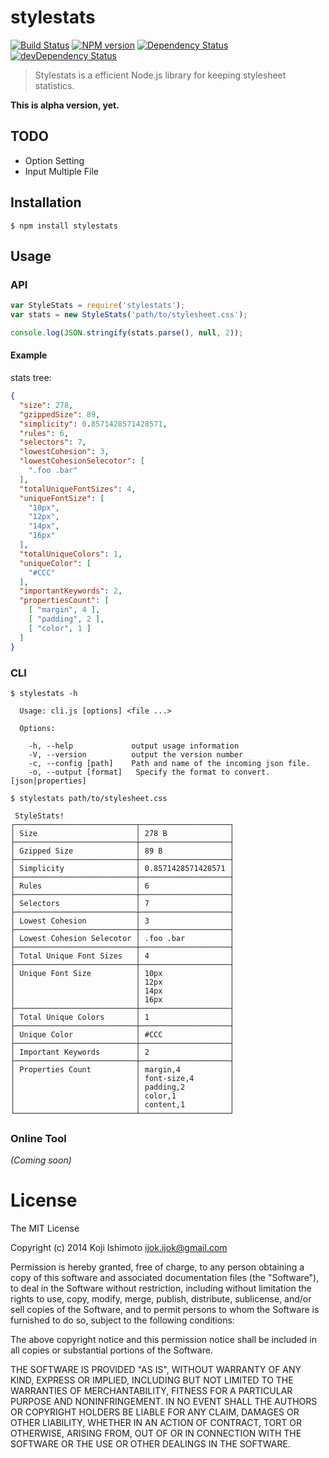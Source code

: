 # stylestats 

[![Build Status](https://secure.travis-ci.org/t32k/stylestats.png?branch=master)](http://travis-ci.org/t32k/stylestats)
[![NPM version](https://badge.fury.io/js/stylestats.png)](http://badge.fury.io/js/stylestats)
[![Dependency Status](https://david-dm.org/t32k/stylestats.png)](https://david-dm.org/t32k/stylestats)
[![devDependency Status](https://david-dm.org/t32k/stylestats/dev-status.png)](https://david-dm.org/t32k/stylestats#info=devDependencies)

> Stylestats is a efficient Node.js library for keeping stylesheet statistics.

__This is alpha version, yet.__

## TODO
+ Option Setting
+ Input Multiple File

## Installation

```
$ npm install stylestats
```

## Usage

### API

```javascript
var StyleStats = require('stylestats');
var stats = new StyleStats('path/to/stylesheet.css');

console.log(JSON.stringify(stats.parse(), null, 2));
```

#### Example

stats tree:

```json
{
  "size": 278,
  "gzippedSize": 89,
  "simplicity": 0.8571428571428571,
  "rules": 6,
  "selectors": 7,
  "lowestCohesion": 3,
  "lowestCohesionSelecotor": [
    ".foo .bar"
  ],
  "totalUniqueFontSizes": 4,
  "uniqueFontSize": [
    "10px",
    "12px",
    "14px",
    "16px"
  ],
  "totalUniqueColors": 1,
  "uniqueColor": [
    "#CCC"
  ],
  "importantKeywords": 2,
  "propertiesCount": [
    [ "margin", 4 ],
    [ "padding", 2 ],
    [ "color", 1 ]
  ]
}
```


### CLI

```shell
$ stylestats -h

  Usage: cli.js [options] <file ...>

  Options:

    -h, --help             output usage information
    -V, --version          output the version number
    -c, --config [path]    Path and name of the incoming json file.
    -o, --output [format]   Specify the format to convert. [json|properties]
```

```shell
$ stylestats path/to/stylesheet.css

 StyleStats!
┌───────────────────────────┬────────────────────┐
│ Size                      │ 278 B              │
├───────────────────────────┼────────────────────┤
│ Gzipped Size              │ 89 B               │
├───────────────────────────┼────────────────────┤
│ Simplicity                │ 0.8571428571428571 │
├───────────────────────────┼────────────────────┤
│ Rules                     │ 6                  │
├───────────────────────────┼────────────────────┤
│ Selectors                 │ 7                  │
├───────────────────────────┼────────────────────┤
│ Lowest Cohesion           │ 3                  │
├───────────────────────────┼────────────────────┤
│ Lowest Cohesion Selecotor │ .foo .bar          │
├───────────────────────────┼────────────────────┤
│ Total Unique Font Sizes   │ 4                  │
├───────────────────────────┼────────────────────┤
│ Unique Font Size          │ 10px               │
│                           │ 12px               │
│                           │ 14px               │
│                           │ 16px               │
├───────────────────────────┼────────────────────┤
│ Total Unique Colors       │ 1                  │
├───────────────────────────┼────────────────────┤
│ Unique Color              │ #CCC               │
├───────────────────────────┼────────────────────┤
│ Important Keywords        │ 2                  │
├───────────────────────────┼────────────────────┤
│ Properties Count          │ margin,4           │
│                           │ font-size,4        │
│                           │ padding,2          │
│                           │ color,1            │
│                           │ content,1          │
└───────────────────────────┴────────────────────┘
```


### Online Tool

_(Coming soon)_


# License

The MIT License

Copyright (c) 2014 Koji Ishimoto <ijok.ijok@gmail.com>

Permission is hereby granted, free of charge, to any person obtaining a copy
of this software and associated documentation files (the "Software"), to deal
in the Software without restriction, including without limitation the rights
to use, copy, modify, merge, publish, distribute, sublicense, and/or sell
copies of the Software, and to permit persons to whom the Software is
furnished to do so, subject to the following conditions:

The above copyright notice and this permission notice shall be included in
all copies or substantial portions of the Software.

THE SOFTWARE IS PROVIDED "AS IS", WITHOUT WARRANTY OF ANY KIND, EXPRESS OR
IMPLIED, INCLUDING BUT NOT LIMITED TO THE WARRANTIES OF MERCHANTABILITY,
FITNESS FOR A PARTICULAR PURPOSE AND NONINFRINGEMENT. IN NO EVENT SHALL THE
AUTHORS OR COPYRIGHT HOLDERS BE LIABLE FOR ANY CLAIM, DAMAGES OR OTHER
LIABILITY, WHETHER IN AN ACTION OF CONTRACT, TORT OR OTHERWISE, ARISING FROM,
OUT OF OR IN CONNECTION WITH THE SOFTWARE OR THE USE OR OTHER DEALINGS IN
THE SOFTWARE.
